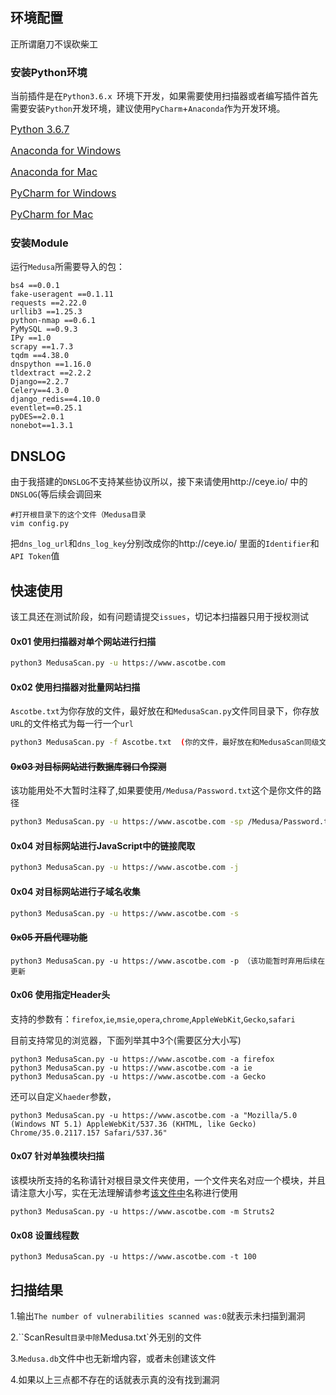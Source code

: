## 环境配置

正所谓磨刀不误砍柴工

### 安装Python环境

当前插件是在`Python3.6.x `环境下开发，如果需要使用扫描器或者编写插件首先需要安装`Python`开发环境，建议使用`PyCharm`+`Anaconda`作为开发环境。

<a href="https://www.python.org/downloads/release/python-367/" style="font-size:16px;color:gilt">Python 3.6.7</a>

<a href="https://repo.anaconda.com/archive/Anaconda3-2019.07-Windows-x86_64.exe" style="font-size:16px;color:gilt">Anaconda for Windows</a>

<a href="https://repo.anaconda.com/archive/Anaconda3-2019.07-MacOSX-x86_64.pkg" style="font-size:16px;color:gilt">Anaconda for Mac</a>

<a href="http://www.jetbrains.com/pycharm/download/download-thanks.html?platform=windows&code=PCC" style="font-size:16px;color:gilt">PyCharm for Windows</a>

<a href="http://www.jetbrains.com/pycharm/download/download-thanks.html?platform=mac&code=PCC" style="font-size:16px;color:gilt">PyCharm for Mac</a>

### 安装Module

运行`Medusa`所需要导入的包：

```
bs4 ==0.0.1
fake-useragent ==0.1.11
requests ==2.22.0
urllib3 ==1.25.3
python-nmap ==0.6.1
PyMySQL ==0.9.3
IPy ==1.0
scrapy ==1.7.3
tqdm ==4.38.0
dnspython ==1.16.0
tldextract ==2.2.2
Django==2.2.7
Celery==4.3.0
django_redis==4.10.0
eventlet==0.25.1
pyDES==2.0.1
nonebot==1.3.1
```


## DNSLOG

由于我搭建的`DNSLOG`不支持某些协议所以，接下来请使用http://ceye.io/ 中的`DNSLOG`(等后续会调回来

```
#打开根目录下的这个文件（Medusa目录
vim config.py
```

把`dns_log_url`和`dns_log_key`分别改成你的http://ceye.io/ 里面的`Identifier`和`API Token`值


## 快速使用

该工具还在测试阶段，如有问题请提交`issues`，切记本扫描器只用于授权测试

#### 0x01 使用扫描器对单个网站进行扫描

```bash
python3 MedusaScan.py -u https://www.ascotbe.com
```

#### 0x02 使用扫描器对批量网站扫描

`Ascotbe.txt`为你存放的文件，最好放在和`MedusaScan.py`文件同目录下，你存放`URL`的文件格式为每一行一个`url`

```bash
python3 MedusaScan.py -f Ascotbe.txt  (你的文件，最好放在和MedusaScan同级文件中)
```

#### ~~0x03 对目标网站进行数据库弱口令探测~~

该功能用处不大暂时注释了,如果要使用`/Medusa/Password.txt`这个是你文件的路径

```bash
python3 MedusaScan.py -u https://www.ascotbe.com -sp /Medusa/Password.txt -su /Medusa/Username.txt 
```

#### 0x04 对目标网站进行JavaScript中的链接爬取

```bash
python3 MedusaScan.py -u https://www.ascotbe.com -j
```

#### 0x04 对目标网站进行子域名收集

```bash
python3 MedusaScan.py -u https://www.ascotbe.com -s
```

#### ~~0x05 开启代理功能~~

```
python3 MedusaScan.py -u https://www.ascotbe.com -p （该功能暂时弃用后续在更新
```

#### 0x06 使用指定Header头

支持的参数有：`firefox`,`ie`,`msie`,`opera`,`chrome`,`AppleWebKit`,`Gecko`,`safari `

目前支持常见的浏览器，下面列举其中3个(需要区分大小写)

```
python3 MedusaScan.py -u https://www.ascotbe.com -a firefox
python3 MedusaScan.py -u https://www.ascotbe.com -a ie
python3 MedusaScan.py -u https://www.ascotbe.com -a Gecko
```

还可以自定义`haeder`参数，

```
python3 MedusaScan.py -u https://www.ascotbe.com -a "Mozilla/5.0 (Windows NT 5.1) AppleWebKit/537.36 (KHTML, like Gecko) Chrome/35.0.2117.157 Safari/537.36"
```



#### 0x07 针对单独模块扫描

该模块所支持的名称请针对根目录文件夹使用，一个文件夹名对应一个模块，并且请注意大小写，实在无法理解请参考[该文件中](https://www.ascotbe.com/Medusa/Documentation/#/PluginDirectory)名称进行使用

```
python3 MedusaScan.py -u https://www.ascotbe.com -m Struts2
```

#### 0x08 设置线程数

```
python3 MedusaScan.py -u https://www.ascotbe.com -t 100
```

## 扫描结果

1.输出`The number of vulnerabilities scanned was:0`就表示未扫描到漏洞

2.``ScanResult`目录中除`Medusa.txt`外无别的文件

3.`Medusa.db`文件中也无新增内容，或者未创建该文件

4.如果以上三点都不存在的话就表示真的没有找到漏洞

